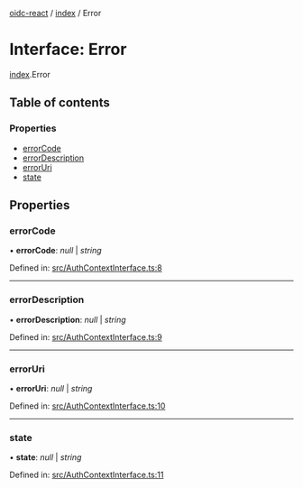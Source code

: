 [oidc-react](../README.md) / [index](../modules/index.md) / Error

# Interface: Error

[index](../modules/index.md).Error

## Table of contents

### Properties

- [errorCode](index.error.md#errorcode)
- [errorDescription](index.error.md#errordescription)
- [errorUri](index.error.md#erroruri)
- [state](index.error.md#state)

## Properties

### errorCode

• **errorCode**: *null* \| *string*

Defined in: [src/AuthContextInterface.ts:8](https://github.com/bjerkio/oidc-react/blob/2957e85/src/AuthContextInterface.ts#L8)

___

### errorDescription

• **errorDescription**: *null* \| *string*

Defined in: [src/AuthContextInterface.ts:9](https://github.com/bjerkio/oidc-react/blob/2957e85/src/AuthContextInterface.ts#L9)

___

### errorUri

• **errorUri**: *null* \| *string*

Defined in: [src/AuthContextInterface.ts:10](https://github.com/bjerkio/oidc-react/blob/2957e85/src/AuthContextInterface.ts#L10)

___

### state

• **state**: *null* \| *string*

Defined in: [src/AuthContextInterface.ts:11](https://github.com/bjerkio/oidc-react/blob/2957e85/src/AuthContextInterface.ts#L11)
